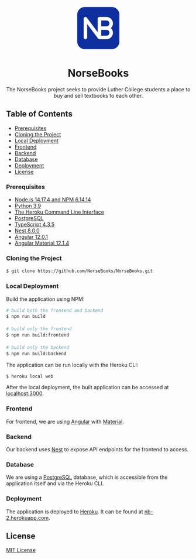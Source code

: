 <p align="center">
  <img src="app/src/assets/img/logo.png" width="128" alt="NorseBooks logo" />
</p>

<h1 align="center">NorseBooks</h1>

<p align="center">The NorseBooks project seeks to provide Luther College students a place to buy and sell textbooks to each other.</p>

## Table of Contents

- [Prerequisites](#prerequisites)
- [Cloning the Project](#cloning-the-project)
- [Local Deployment](#local-deployment)
- [Frontend](#frontend)
- [Backend](#backend)
- [Database](#database)
- [Deployment](#deployment)
- [License](#license)

### Prerequisites

- [Node.js 14.17.4 and NPM 6.14.14](https://nodejs.org/en/)
- [Python 3.9](https://www.python.org/)
- [The Heroku Command Line Interface](https://devcenter.heroku.com/articles/heroku-cli)
- [PostgreSQL](https://www.postgresql.org/)
- [TypeScript 4.3.5](https://www.typescriptlang.org/)
- [Nest 8.0.0](https://nestjs.com/)
- [Angular 12.0.1](https://angular.io/)
- [Angular Material 12.1.4](https://material.angular.io/)

### Cloning the Project

```bash
$ git clone https://github.com/NorseBooks/NorseBooks.git
```

### Local Deployment

Build the application using NPM:

```bash
# build both the frontend and backend
$ npm run build

# build only the frontend
$ npm run build:frontend

# build only the backend
$ npm run build:backend
```

The application can be run locally with the Heroku CLI:

```bash
$ heroku local web
```

After the local deployment, the built application can be accessed at [localhost:3000](http://localhost:3000/).

### Frontend

For frontend, we are using [Angular](https://angular.io/) with [Material](https://material.angular.io/).

### Backend

Our backend uses [Nest](https://nestjs.com/) to expose API endpoints for the frontend to access.

### Database

We are using a [PostgreSQL](https://www.postgresql.org/) database, which is accessible from the application itself and via the Heroku CLI.

### Deployment

The application is deployed to [Heroku](https://heroku.com/). It can be found at [nb-2.herokuapp.com](https://nb-2.herokuapp.com/).

## License

[MIT License](LICENSE)
